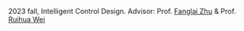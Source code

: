 2023 fall, Intelligent Control Design. 
Advisor: Prof. [Fanglai Zhu](https://cse.tongji.edu.cn/6b/5a/c15580a158554/page.htm) & Prof. [Ruihua Wei](https://eelab.tongji.edu.cn/88/7b/c16372a166011/page.htm)
